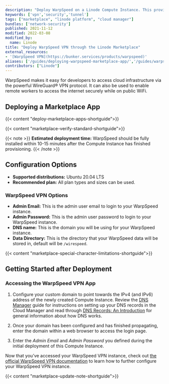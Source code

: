 ```yaml
---
description: "Deploy WarpSpeed on a Linode Compute Instance. This provides you with one of the fastest, easiest to use, and most secure VPN gateway software."
keywords: ['vpn','security','tunnel']
tags: ["marketplace", "linode platform", "cloud manager"]
bundles: ['network-security']
published: 2021-11-12
modified: 2022-03-08
modified_by:
  name: Linode
title: "Deploy WarpSpeed VPN through the Linode Marketplace"
external_resources:
- '[WarpSpeed VPN](https://bunker.services/products/warpspeed)'
aliases: ['/guides/deploying-warpspeed-marketplace-app/','/guides/warpspeed-marketplace-app/']
contributors: ["Linode"]
---
```


WarpSpeed makes it easy for developers to access cloud infrastructure via the powerful WireGuard® VPN protocol. It can also be used to enable remote workers to access the internet securely while on public WiFi.

## Deploying a Marketplace App

{{< content "deploy-marketplace-apps-shortguide">}}

{{< content "marketplace-verify-standard-shortguide">}}

{{< note >}}
**Estimated deployment time:** WarpSpeed should be fully installed within 10-15 minutes after the Compute Instance has finished provisioning.
{{< /note >}}

## Configuration Options

- **Supported distributions:** Ubuntu 20.04 LTS
- **Recommended plan:** All plan types and sizes can be used.

### WarpSpeed VPN Options

- **Admin Email:** This is the admin user email to login to your WarpSpeed instance.
- **Admin Password:** This is the admin user password to login to your WarpSpeed instance.
- **DNS name:** This is the domain you will be using for your WarpSpeed instance.
- **Data Directory:** This is the directory that your WarpSpeed data will be stored in, default will be `/wirespeed`.

{{< content "marketplace-special-character-limitations-shortguide">}}

## Getting Started after Deployment

### Accessing the WarpSpeed VPN App

1.  Configure your custom domain to point towards the IPv4 (and IPv6) address of the newly created Compute Instance. Review the [DNS Manager](/docs/products/networking/dns-manager/) guide for instructions on setting up your DNS records in the Cloud Manager and read through [DNS Records: An Introduction](/docs/guides/dns-overview/) for general information about how DNS works.

1.  Once your domain has been configured and has finished propagating, enter the domain within a web browser to access the login page.

1.  Enter the *Admin Email* and *Admin Password* you defined during the initial deployment of this Compute Instance.

Now that you’ve accessed your WarpSpeed VPN instance, check out [the official WarpSpeed VPN documentation](https://bunker.services/products/warpspeed/install-linode) to learn how to further configure your WarpSpeed VPN instance.

{{< content "marketplace-update-note-shortguide">}}